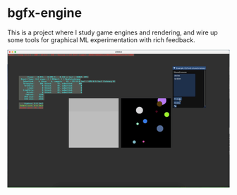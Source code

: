# bgfx-engine
This is a project where I study game engines and rendering, and wire up some tools for graphical ML experimentation with rich feedback.

![](https://github.com/apnkv/bgfx-engine/blob/main/demo.gif)
